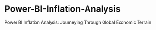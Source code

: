 # Power-BI-Inflation-Analysis
Power BI Inflation Analysis: Journeying Through Global Economic Terrain
